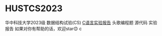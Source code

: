# HUSTCS2023
华中科技大学2023级
数据结构试验(CS) 
[C语言实验报告](https://github.com/Ilosyi/losyi.github.io/tree/main/%E7%BC%96%E7%A8%8B%E5%AE%9E%E9%AA%8C%E8%AF%BE%E5%92%8C%E5%A4%B4%E6%AD%8C/%E8%BD%AF%E4%BB%B6%E5%B7%A5%E7%A8%8BC%E8%AF%AD%E8%A8%80%E5%AE%9E%E9%AA%8CC)
头歌编程题
源代码 实验报告
如果对你有帮助的话，欢迎star😊
c
